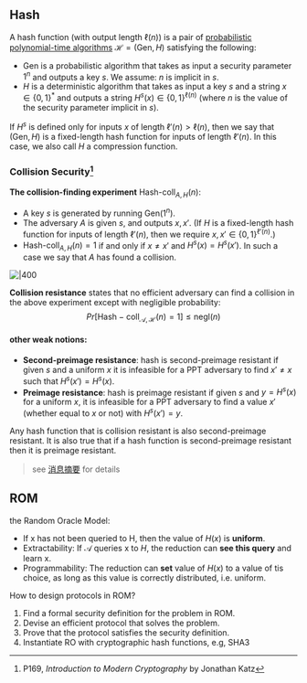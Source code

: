 ## Hash

A hash function (with output length $\ell(n)$) is a pair of [probabilistic polynomial-time algorithms](Private-Key%20Encryption.md) $\mathcal{H}=(\text{Gen}, H)$ satisfying the following:
- Gen is a probabilistic algorithm that takes as input a security parameter $1^n$ and outputs a key $s$. We assume: $n$ is implicit in $s$.
- $H$ is a deterministic algorithm that takes as input a key $s$ and a string $x \in \{0,1\}^*$ and outputs a string $H^s(x) \in \{0,1\}^{\ell(n)}$ (where $n$ is the value of the security parameter implicit in $s$).

If $H^s$ is defined only for inputs $x$ of length $\ell'(n) > \ell(n)$, then we say that $(\text{Gen}, H)$ is a fixed-length hash function for inputs of length $\ell'(n)$. In this case, we also call $H$ a compression function.

### Collision Security[^1]

**The collision-finding experiment** $\text{Hash-coll}_{A,H}(n)$:
- A key $s$ is generated by running $\text{Gen}(1^n)$.
- The adversary $A$ is given $s$, and outputs $x, x'$. (If $H$ is a fixed-length hash function for inputs of length $\ell'(n)$, then we require $x, x' \in \{0,1\}^{\ell'(n)}$.)
-  $\text{Hash-coll}_{A,H}(n)=1$ if and only if $x \neq x'$ and $H^s(x) = H^s(x')$. In such a case we say that $A$ has found a collision.

![|400](../../../attach/Pasted%20image%2020231228210124.png)

**Collision resistance** states that no efficient adversary can find a collision in the above experiment except with negligible probability: $$Pr[\mathsf{Hash-coll}_{\mathcal{A,H}}(n)=1]\leq \mathsf{negl}(n)$$

#### other weak notions:

- **Second-preimage resistance**: hash is second-preimage resistant if given $s$ and a uniform $x$ it is infeasible for a PPT adversary to find $x' \neq x$ such that $H^s(x') = H^s(x)$.
- **Preimage resistance**: hash is preimage resistant if given $s$ and $y = H^s(x)$ for a uniform $x$, it is infeasible for a PPT adversary to find a value $x'$ (whether equal to $x$ or not) with $H^s(x') = y$.

Any hash function that is collision resistant is also second-preimage resistant. It is also true that if a hash function is second-preimage resistant then it is preimage resistant.

> see [消息摘要](../消息摘要/消息摘要.md) for details

## ROM

the Random Oracle Model:
- If x has not been queried to H, then the value of $H(x)$ is **uniform**.
- Extractability: If $\mathcal{A}$ queries x to $H$, the reduction can **see this query** and learn x.
- Programmability: The reduction can **set** value of $H(x)$ to a value of tis choice, as long as this value is correctly distributed, i.e. uniform.

How to design protocols in ROM?
1. Find a formal security definition for the problem in ROM.
2. Devise an efficient protocol that solves the problem.
3. Prove that the protocol satisfies the security definition.
4. Instantiate RO with cryptographic hash functions, e.g,
SHA3

[^1]: P169, *Introduction to Modern Cryptography* by Jonathan Katz